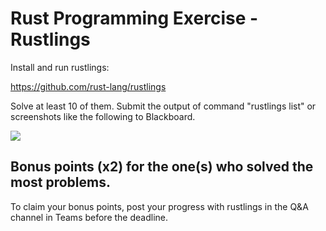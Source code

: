 # Rust Programming Exercise - Rustlings

Install and run rustlings:

https://github.com/rust-lang/rustlings

Solve at least 10 of them. Submit the output of command "rustlings list" or screenshots like the following to Blackboard.  

![](https://imgur.com/m3QcO6e.png)

## Bonus points (x2) for the one(s) who solved the most problems.

To claim your bonus points, post your progress with rustlings in the Q&A channel in Teams before the deadline.

